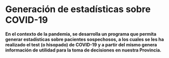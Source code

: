# Generación de estadísticas sobre COVID-19

**En el contexto de la pandemia, se desarrolla un programa que permita generar estadísticas sobre pacientes sospechosos, a los cuales se les ha realizado el test (o hisopado) de COVID-19 y a partir del mismo genera información de utilidad para la toma de decisiones en nuestra Provincia.**
